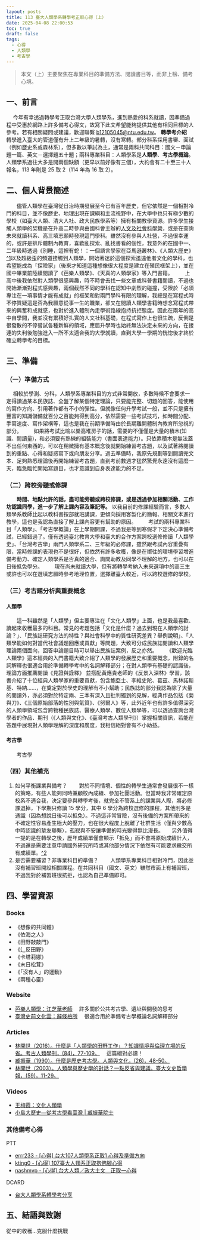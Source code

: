 ```yaml
---
layout: posts
title: 113 臺大人類學系轉學考正取心得（上）
date: 2025-04-08 22:00:53
toc: true
draft: false
tags:
  - 心得
  - 人類學
  - 考古學
---
```

> 本文（上）主要聚焦在專業科目的準備方法、閱讀書目等，而非上榜、備考心境。 

## 一、前言

　	今年有幸透過轉學考正取台灣大學人類學系，進到熱愛的科系就讀，因準備過程中受惠於網路上許多備考心得文，故寫下此文希望能夠提供其他有相同目標的人參考。若有相關疑問或建議，歡迎聯繫 b12105045@ntu.edu.tw。
**轉學考介紹**
　　轉學進入臺大的管道僅有升上二年級的暑轉，沒有寒轉。部分科系採用書審、面試（例如歷史系或森林系），但多數以筆試為主，通常是兩科共同科目：國文－申論題一篇、英文－選擇題五十題；兩科專業科目：人類學系是**人類學**、**考古學概論**。人類學系過往大多是開兩個缺額（更早以前好像有三個），大約會有二十至三十人報名，113 年則是 25 取 2（114 年為 16 取 2）。

## 二、個人背景簡述

　　儘管人類學在臺灣從日治時期發展至今已有百年歷史，但它依然是一個相對冷門的科目，並不像歷史、地理出現在課綱和主流視野中，在大學中也只有極少數的學校（如臺大人類、清大人社、政大民族學系等）擁有相關教學資源。許多學生接觸人類學的契機是在升高二時參與由國科會主辦的[人文及社會科學營](https://2025ntuhsc.wixsite.com/2025hsc)，或是在查詢未來就讀科系、高三填志願時發現這門學科。雖然沒有參與人社營，不過很幸運的，或許是排斥體制內教育，喜歡亂探索、亂找書看的個性，我意外的在國中一、二年級時透過《別睡，這裡有蛇！：一個語言學家在亞馬遜叢林》、《人類大歷史》[^1](<後來才知道這本書的敘事模式有許多問題，整學期的史前史都在批判這本書(?>)以及超級歪的頻道接觸到人類學，開始著迷於這個探索遙遠他者文化的學科，也希望能成為「探險家」（後來才知道這種想像很大程度是建立在殖民框架上），並在國中畢業前陸續閱讀了《芭樂人類學》、《天真的人類學家》等入門書籍。
　　上高中後我依然對人類學很感興趣，時不時會去找一些文章或科普書籍閱讀，不過也開始漸漸對程式感興趣，兩個截然不同的學科在認知中劇烈的碰撞，受限於「必須專注在一項事情才能有成就」的框架和對兩門學科有限的理解，我總是在寫程式時不停質疑這是否為我願意從事一生的職業，卻又在閱讀人類學書籍時想念寫程式帶來的興奮和成就感，也對於進入體制內走學術路線抱持抗拒態度。因此在兩年的高中自學間，我並沒有累積好扎實的人文社科基礎，在程式寫作上也很生疏，反倒是很發散的不停嘗試各種新鮮的領域，應屆升學時也始終無法決定未來的方向，在接連的失利後勉強進入一所不太適合我的大學就讀，直到大學一學期的恍惚後才終於確立轉學考的目標。

## 三、準備

### （一）準備方式

　 相較於學測、分科，人類學系專業科目的方式非常開放，多數時候不會要求一定得讀過某本民族誌、全盤了解某個特定理論，只要能完整、切題的回答，能使用的寫作方向、引用著作都有不小的彈性。但就像任何升學考試一般，並不只是擁有豐富的知識儲備就百分之百能夠得到高分，依然需要一些考試技巧，如時間分配、手寫速度、寫作架構等，這也是我在前期準備時由於長期離開體制內教育所忽視的部分。
　　如果將考試比喻以樂高堆房子的話，需要的不僅僅是大量的積木(知識、閱讀量)，和必須要有熟練的組裝能力（書面表達能力）。只依靠積木是無法蓋不出任何東西的，可以在稍微擁有基本概念後就開始練習考古題，以及試著將閱讀到的重點、心得和疑惑寫下或向朋友分享。過去準備時，我原先規劃等到閱讀完文本、足夠熟悉理論後再開始練習考古題，直到考前數週才猛然驚覺永遠沒有這麼一天，臨急臨忙開始寫題目，也才意識到自身表達能力的不足。

### （二）跨校旁聽或修課

　　**時間、地點允許的話，盡可能旁聽或跨校修課，或是透過參加相關活動、工作坊認識同學，進一步了解上課內容及筆記等。** 以我目前的修課經驗而言，多數人類學系教師比起以教科書按部就班講課，更傾向採用客製化的簡報、相關文本進行教學，這也是我認為直接了解上課內容更有幫助的原因。
　　考試的兩科專業科目「人類學」、「考古學概論」在上學期開課，不過我是等到寒假才下定決心準備考試，已經錯過了。僅有透過臺北教育大學和臺大的合作方案跨校選修修讀「人類學史」、「台灣考古學」兩門人類學系二、三年級的必修課，雖然跟考試內容重疊有限，當時修課的表現也不是很好，但依然有許多收穫，像是在嚮往的環境學習增進備考動力、確定人類學系是否真的適合、詢問助教及同學不理解的地方，也可以在日後抵免學分。
　　現在尚未就讀大學，但有將轉學考納入未來選項中的高三生或許也可以在選填志願時參考地理位置，選擇離臺大較近，可以跨校選修的學校。

### （三）考古題分析與重要概念

#### 人類學

　　這一科雖然是「人類學」但主要專注在「文化人類學」上面，也是我最喜歡、讀起來收穫最多的科目。常見的考題包括「文化是什麼？過去到現在人類學的討論？」、「民族誌研究方法的特性？與社會科學中的質性研究差異？舉例說明」、「人類學能如何對當代社會議題回應或貢獻」等問題，大致可分成民族誌閱讀和人類學理論兩個面向，回答申論題目時可以舉出民族誌案例，反之亦然。
　　《歡迎光臨人類學》這本經典的入門書籍大致介紹了人類學的發展歷史和重要概念，附錄的名詞解釋也很適合用於準備轉學考中的名詞解釋部分；在對人類學有基礎的認識後，理論方面推薦閱讀《見證與詮釋》
並搭配黃應貴老師的《反景入深林》學習，該書介紹了十位經典人類學家的重要貢獻，包含鮑亞士、李維史陀、葛茲、馬林諾斯基、特納......，在奠定對於學史的理解有不小幫助；民族誌的部分我認為除了大量的閱讀外，亦必須對於特定兩、三本有深入且批判獨到的見解，經典作品包括《菊與刀》、《三個原始部落的性別與氣質》、《努爾人》等，此外近年也有許多值得深究的人類學領域包含跨物種民族誌、醫療人類學、數位人類學等，可以透過查詢台灣學者的作品、期刊（《人類與文化》、《臺灣考古人類學刊》）掌握相關資訊，若能在答題中展現對人類學理解的深度和廣度，我相信絕對會有不小助益。

#### 考古學

　　考古學

### （四）其他補充

1. 如何平衡課業與備考？
   　　對於不同情境、個性的轉學生通常會發展很不一樣的策略，有些人能夠同時兼顧校內成績、參加社團活動。但當時我非常確定原校系不適合我，決定要參與轉學考後，就完全不管系上的課業與人際，將必修課退掉，下學期只修讀 15 學分，其中 6 學分為跨校選修的課程，其他則多是通識（因為想說日後可以抵免）。不過這非常冒險，沒有後備的方案所帶來的不確定性容易產生極大的壓力，也在很大程度上脫離了社群生活（僅與少數高中時認識的摯友聯繫），孤寂與不安讓準備的時光變得無比漫長。
   　	另外值得一提的是在轉學之後，歷年成績單僅會顯示「抵免」而不會將原始成績計入，不過還是需要注意申請國外研究所時或其他部分情況下依然有可能要求繳交所有成績單。[^2](可自行搜尋相關資訊)
2. 是否需要補習？非專業科目的準備？
   　　人類學系專業科目相對冷門，因此並沒有補習班開設相關課程。在共同科目（國文、英文）雖然市面上有補習班，不過我對於補習班很抗拒，也認為自己準備即可。

## 四、學習資源

### Books

* 《想像的共同體》
* 《依海之人》
* 《田野敲敲門》
* 《辶反田野》
* 《卡塔莉娜》
* 《末日松茸》
* 《「沒有人」的運動》
* 《兩種心靈》

### Website

* [芭樂人類學：江芝華老師](https://guavanthropology.tw/)
  　許多關於公共考古學、遺址與開發的思考
* [臺灣史前文化雲：辭條檢所](https://icloud.nmp.gov.tw/Library/PhraseologyList?a=83&q=&pmid=PL005)
  　很適合用於準備考古學概論名詞解釋部分

### Articles

* [林開世（2016）。什麼是「人類學的田野工作」？知識情境與倫理立場的反省。考古人類學刊，(84)，77-109。](https://www.airitilibrary.com/Article/Detail/00775843-201606-201607130001-201607130001-77-109)
　這篇絕對必讀！
* [臧振華（1990）。什麼是歷史考古學。人類與文化，(26)，48-50。](https://www.airitilibrary.com/Article/Detail/P20170119001-199008-201705180001-201705180001-48-50)
* [林開世（2003）。人類學與歷史學的對話？一點反省與建議。臺大文史哲學報，(59)，11-29。](https://www.airitilibrary.com/Article/Detail?DocID=10152687-200311-201307250030-201307250030-11-29)

### Videos

* [王梅霞：文化人類學](https://www.youtube.com/playlist?list=PLCX-BLZ1hDpAKTEahu48APT0RoBUZE6ST)
* [小島大歷史—從考古學看臺灣 | 臧振華院士](https://www.youtube.com/watch?v=mSe6V6yHqfM)

### 其他備考心得

PTT

* [errr233 - [心得] 台大107人類學系正取1 心得及準備方向](https://www.ptt.cc/bbs/Transfer/M.1533664741.A.33F.html)
* [kting0 - [心得] 107臺大人類系正取抱佛腳心得](https://www.ptt.cc/bbs/Transfer/M.1562171263.A.CEE.html)
* [nashmvp - [心得] 台大人類／政大土文　正取一心得](https://www.ptt.cc/bbs/Transfer/M.1280940729.A.611.html)

DCARD

* [台大人類學系轉學考分享](https://www.dcard.tw/f/exam/p/240802826)

## 五、結語與致謝

從中的收穫...克服什麼挑戰
